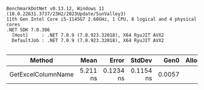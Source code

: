 ```

BenchmarkDotNet v0.13.12, Windows 11 (10.0.22631.3737/23H2/2023Update/SunValley3)
11th Gen Intel Core i5-1145G7 2.60GHz, 1 CPU, 8 logical and 4 physical cores
.NET SDK 7.0.306
  [Host]     : .NET 7.0.9 (7.0.923.32018), X64 RyuJIT AVX2
  DefaultJob : .NET 7.0.9 (7.0.923.32018), X64 RyuJIT AVX2


```
| Method             | Mean     | Error     | StdDev    | Gen0   | Allocated |
|------------------- |---------:|----------:|----------:|-------:|----------:|
| GetExcelColumnName | 5.211 ns | 0.1234 ns | 0.1154 ns | 0.0057 |      24 B |
